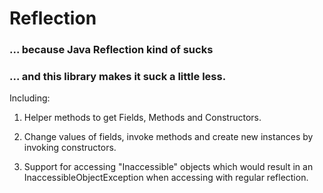 # Reflection

### ... because Java Reflection kind of sucks

### ... and this library makes it suck a little less.

Including:

1. Helper methods to get Fields, Methods and Constructors.

2. Change values of fields, invoke methods and create new instances by invoking constructors.

3. Support for accessing "Inaccessible" objects which would result in an InaccessibleObjectException when accessing with regular reflection.
